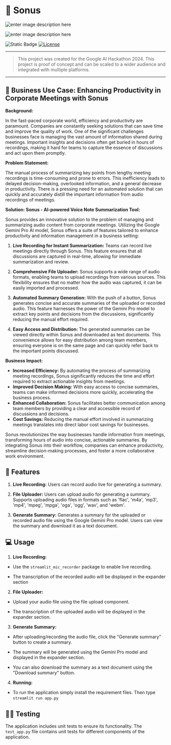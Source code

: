 # 🤖 Sonus


![enter image description here](https://img.shields.io/badge/Gemini-8E75B2?style=for-the-badge&logo=googlebard&logoColor=fff)

![enter image description here](https://img.shields.io/badge/Python-FFD43B?style=for-the-badge&logo=python&logoColor=blue)

![Static Badge](https://img.shields.io/badge/build-Open%20Soruce-brightgreen?style=flat&label=Type) [![License](https://img.shields.io/badge/License-Apache_2.0-blue.svg)](https://opensource.org/licenses/Apache-2.0)
***

> This project was created for the Google AI Hackathon 2024. This
> project is  proof of concept and can be scaled to a wider audience and
> integrated with multiple platforms.

*** 
## 💼 Business Use Case: Enhancing Productivity in Corporate Meetings with Sonus

**Background:**

In the fast-paced corporate world, efficiency and productivity are paramount. Companies are constantly seeking solutions that can save time and improve the quality of work. One of the significant challenges businesses face is managing the vast amount of information shared during meetings. Important insights and decisions often get buried in hours of recordings, making it hard for teams to capture the essence of discussions and act upon them promptly.

**Problem Statement:**

The manual process of summarizing key points from lengthy meeting recordings is time-consuming and prone to errors. This inefficiency leads to delayed decision-making, overlooked information, and a general decrease in productivity. There is a pressing need for an automated solution that can quickly and accurately distill the important information from audio recordings of meetings.

**Solution: Sonus - AI-powered Voice Note Summarization Tool:**

Sonus provides an innovative solution to the problem of managing and summarizing audio content from corporate meetings. Utilizing the Google Gemini Pro AI model, Sonus offers a suite of features tailored to enhance productivity and information management in a business setting:

1. **Live Recording for Instant Summarization:** Teams can record live meetings directly through Sonus. This feature ensures that all discussions are captured in real-time, allowing for immediate summarization and review.

2. **Comprehensive File Uploader:** Sonus supports a wide range of audio formats, enabling teams to upload recordings from various sources. This flexibility ensures that no matter how the audio was captured, it can be easily imported and processed.

3. **Automated Summary Generation:** With the push of a button, Sonus generates concise and accurate summaries of the uploaded or recorded audio. This feature harnesses the power of the Gemini Pro model to extract key points and decisions from the discussions, significantly reducing the manual effort required.

4. **Easy Access and Distribution:** The generated summaries can be viewed directly within Sonus and downloaded as text documents. This convenience allows for easy distribution among team members, ensuring everyone is on the same page and can quickly refer back to the important points discussed.

**Business Impact:**

- **Increased Efficiency:** By automating the process of summarizing meeting recordings, Sonus significantly reduces the time and effort required to extract actionable insights from meetings.
- **Improved Decision Making:** With easy access to concise summaries, teams can make informed decisions more quickly, accelerating the business process.
- **Enhanced Collaboration:** Sonus facilitates better communication among team members by providing a clear and accessible record of discussions and decisions.
- **Cost Savings:** Reducing the manual effort involved in summarizing meetings translates into direct labor cost savings for businesses.


Sonus revolutionizes the way businesses handle information from meetings, transforming hours of audio into concise, actionable summaries. By integrating Sonus into their workflow, companies can enhance productivity, streamline decision-making processes, and foster a more collaborative work environment.

  

## 🔨 Features

1.  **Live Recording:** Users can record audio live for generating a summary.

2.  **File Uploader:** Users can upload audio for generating a summary. Supports uploading audio files in formats such as 'flac', 'm4a', 'mp3', 'mp4', 'mpeg', 'mpga', 'oga', 'ogg', 'wav', and 'webm'.

3.  **Generate Summary:** Generates a summary for the uploaded or recorded audio file using the Google Gemini Pro model. Users can view the summary and download it as a text document.

  

## 💻 Usage

1.  **Live Recording:**

- Use the `streamlit_mic_recorder` package to enable live recording.

- The transcription of the recorded audio will be displayed in the expander section

2.  **File Uploader:**

- Upload your audio file using the file upload component.

- The transcription of the uploaded audio will be displayed in the expander section.

3.  **Generate Summary:**

- After uploading/recording the audio file, click the "Generate summary" button to create a summary.

- The summary will be generated using the Gemini Pro model and displayed in the expander section.

- You can also download the summary as a text document using the "Download summary" button.
4. **Running:**
- To run the application simply install the requirement files. Then type `streamlit run app.py`

  
## 🕵🏻 Testing

The application includes unit tests to ensure its functionality. The `test_app.py` file contains unit tests for different components of the application.